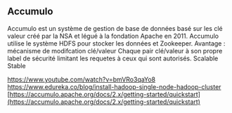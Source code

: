 
## Accumulo
 Accumulo est un système de gestion de base de données basé sur les clé valeur créé par la NSA et légué à la fondation Apache en 2011.
 Accumulo utilise le système HDFS pour stocker les données et Zookeeper.
 Avantage :
 mécanisme de modifcation clé/valeur 
 Chaque pair clé/valeur à son propre label de sécurité limitant les requetes à ceux qui sont autorisés.
 Scalable
 Stable

https://www.youtube.com/watch?v=bmVRo3qaYo8
https://www.edureka.co/blog/install-hadoop-single-node-hadoop-cluster
[https://accumulo.apache.org/docs/2.x/getting-started/quickstart](https://accumulo.apache.org/docs/2.x/getting-started/quickstart)
<!--stackedit_data:
eyJoaXN0b3J5IjpbLTExNjg0ODMyMjUsLTEyNDUyMjY1NzMsMT
YwNzczMzExOCwtNjA2NjA1Nzk5XX0=
-->